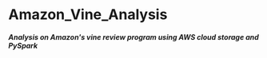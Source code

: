# Amazon_Vine_Analysis
#### *Analysis on Amazon's vine review program using AWS cloud storage and PySpark*

